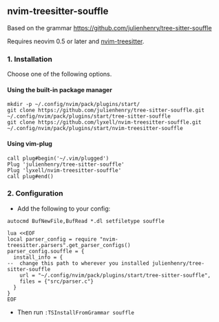 ## nvim-treesitter-souffle

Based on the grammar https://github.com/julienhenry/tree-sitter-souffle

Requires neovim 0.5 or later and [nvim-treesitter](https://github.com/nvim-treesitter/nvim-treesitter).

### 1. Installation

Choose one of the following options.

#### Using the built-in package manager

```
mkdir -p ~/.config/nvim/pack/plugins/start/
git clone https://github.com/julienhenry/tree-sitter-souffle.git ~/.config/nvim/pack/plugins/start/tree-sitter-souffle
git clone https://github.com/lyxell/nvim-treesitter-souffle.git ~/.config/nvim/pack/plugins/start/nvim-treesitter-souffle
```

#### Using vim-plug

```vim
call plug#begin('~/.vim/plugged')
Plug 'julienhenry/tree-sitter-souffle'
Plug 'lyxell/nvim-treesitter-souffle'
call plug#end()
```

### 2. Configuration

* Add the following to your config:

```vim
autocmd BufNewFile,BufRead *.dl setfiletype souffle

lua <<EOF
local parser_config = require "nvim-treesitter.parsers".get_parser_configs()
parser_config.souffle = {
  install_info = {
--  change this path to wherever you installed julienhenry/tree-sitter-souffle
    url = "~/.config/nvim/pack/plugins/start/tree-sitter-souffle",
    files = {"src/parser.c"}
  }
}
EOF
```

* Then run `:TSInstallFromGrammar souffle`
